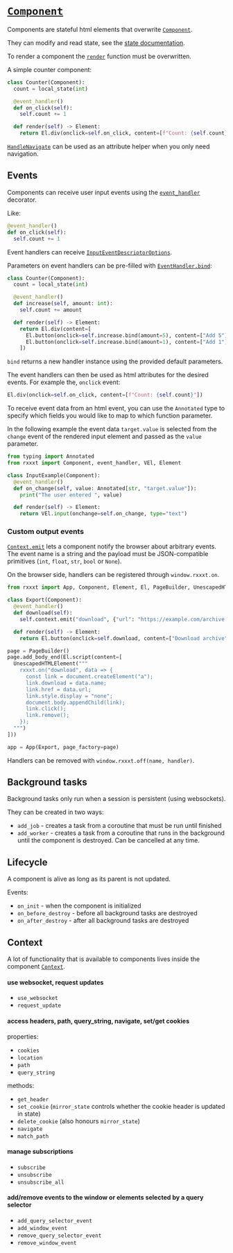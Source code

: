 # [`Component`](./api.md#rxxxt.component.Component)

Components are stateful html elements that overwrite [`Component`](./api.md#rxxxt.component.Component).

They can modify and read state, see the [state documentation](./state.md#with-components).

To render a component the [`render`](./api.md#rxxxt.component.Component.render) function must be overwritten.

A simple counter component:
```python
class Counter(Component):
  count = local_state(int)

  @event_handler()
  def on_click(self):
    self.count += 1

  def render(self) -> Element:
    return El.div(onclick=self.on_click, content=[f"Count: {self.count}"])
```

[`HandleNavigate`](./api.md#rxxxt.component.HandleNavigate) can be used as an attribute helper when you only need navigation.

## Events
Components can receive user input events using the [`event_handler`](./api.md#rxxxt.component.event_handler) decorator.

Like:
```python
@event_handler()
def on_click(self):
  self.count += 1
```

Event handlers can receive [`InputEventDescriptorOptions`](./api.md#rxxxt.events.InputEventDescriptorOptions).

Parameters on event handlers can be pre-filled with [`EventHandler.bind`](./api.md#rxxxt.component.EventHandler.bind):
```python
class Counter(Component):
  count = local_state(int)

  @event_handler()
  def increase(self, amount: int):
    self.count += amount

  def render(self) -> Element:
    return El.div(content=[
      El.button(onclick=self.increase.bind(amount=5), content=["Add 5"]),
      El.button(onclick=self.increase.bind(amount=1), content=["Add 1"]),
    ])
```
`bind` returns a new handler instance using the provided default parameters.

The event handlers can then be used as html attributes for the desired events. For example the, `onclick` event:
```python
El.div(onclick=self.on_click, content=[f"Count: {self.count}"])
```

To receive event data from an html event, you can use the `Annotated` type to specify which fields you would like to map to which function parameter.

In the following example the event data `target.value` is selected from the `change` event of the rendered input element and passed as the `value` parameter.

```python
from typing import Annotated
from rxxxt import Component, event_handler, VEl, Element

class InputExample(Component):
  @event_handler()
  def on_change(self, value: Annotated[str, "target.value"]):
    print("The user entered ", value)

  def render(self) -> Element:
    return VEl.input(onchange=self.on_change, type="text")
```

### Custom output events
[`Context.emit`](./api.md#rxxxt.execution.Context.emit) lets a component notify the browser about arbitrary events.
The event name is a string and the payload must be JSON-compatible primitives (`int`, `float`, `str`, `bool` or `None`).

On the browser side, handlers can be registered through `window.rxxxt.on`.

```python
from rxxxt import App, Component, Element, El, PageBuilder, UnescapedHTMLElement, event_handler

class Export(Component):
  @event_handler()
  def download(self):
    self.context.emit("download", {"url": "https://example.com/archive.zip", "name": "archive.zip"})

  def render(self) -> Element:
    return El.button(onclick=self.download, content=["Download archive"])

page = PageBuilder()
page.add_body_end(El.script(content=[
  UnescapedHTMLElement("""
    rxxxt.on("download", data => {
      const link = document.createElement("a");
      link.download = data.name;
      link.href = data.url;
      link.style.display = "none";
      document.body.appendChild(link);
      link.click();
      link.remove();
    });
  """)
]))

app = App(Export, page_factory=page)
```

Handlers can be removed with `window.rxxxt.off(name, handler)`.

## Background tasks
Background tasks only run when a session is persistent (using websockets).

They can be created in two ways:

- `add_job` - creates a task from a coroutine that must be run until finished
- `add_worker` - creates a task from a coroutine that runs in the background until the component is destroyed. Can be cancelled at any time.


## Lifecycle
A component is alive as long as its parent is not updated.

Events:

- `on_init` - when the component is initialized
- `on_before_destroy` - before all background tasks are destroyed
- `on_after_destroy` - after all background tasks are destroyed

## Context
A lot of functionality that is available to components lives inside the component [`Context`](./api.md#rxxxt.execution.Context).

#### use websocket, request updates
- `use_websocket`
- `request_update`

#### access headers, path, query_string, navigate, set/get cookies
properties:

- `cookies`
- `location`
- `path`
- `query_string`

methods:

- `get_header`
- `set_cookie` (`mirror_state` controls whether the cookie header is updated in state)
- `delete_cookie` (also honours `mirror_state`)
- `navigate`
- `match_path`

#### manage subscriptions
- `subscribe`
- `unsubscribe`
- `unsubscribe_all`

#### add/remove events to the window or elements selected by a query selector
- `add_query_selector_event`
- `add_window_event`
- `remove_query_selector_event`
- `remove_window_event`
